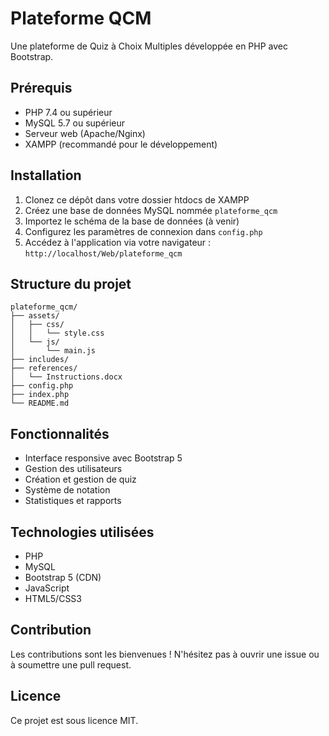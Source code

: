 # Plateforme QCM

Une plateforme de Quiz à Choix Multiples développée en PHP avec Bootstrap.

## Prérequis

- PHP 7.4 ou supérieur
- MySQL 5.7 ou supérieur
- Serveur web (Apache/Nginx)
- XAMPP (recommandé pour le développement)

## Installation

1. Clonez ce dépôt dans votre dossier htdocs de XAMPP
2. Créez une base de données MySQL nommée `plateforme_qcm`
3. Importez le schéma de la base de données (à venir)
4. Configurez les paramètres de connexion dans `config.php`
5. Accédez à l'application via votre navigateur : `http://localhost/Web/plateforme_qcm`

## Structure du projet

```
plateforme_qcm/
├── assets/
│   ├── css/
│   │   └── style.css
│   └── js/
│       └── main.js
├── includes/
├── references/
│   └── Instructions.docx
├── config.php
├── index.php
└── README.md
```

## Fonctionnalités

- Interface responsive avec Bootstrap 5
- Gestion des utilisateurs
- Création et gestion de quiz
- Système de notation
- Statistiques et rapports

## Technologies utilisées

- PHP
- MySQL
- Bootstrap 5 (CDN)
- JavaScript
- HTML5/CSS3

## Contribution

Les contributions sont les bienvenues ! N'hésitez pas à ouvrir une issue ou à soumettre une pull request.

## Licence

Ce projet est sous licence MIT. 